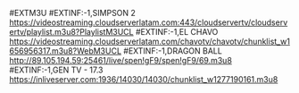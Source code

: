 #EXTM3U
#EXTINF:-1,SIMPSON 2
https://videostreaming.cloudserverlatam.com:443/cloudservertv/cloudservertv/playlist.m3u8?PlaylistM3UCL
#EXTINF:-1,EL CHAVO
https://videostreaming.cloudserverlatam.com/chavotv/chavotv/chunklist_w1656956317.m3u8?WebM3UCL
#EXTINF:-1,DRAGON BALL
http://89.105.194.59:25461/live/spen!gF9/spen!gF9/69.m3u8
#EXTINF:-1,GEN TV - 17.3
https://inliveserver.com:1936/14030/14030/chunklist_w1277190161.m3u8
